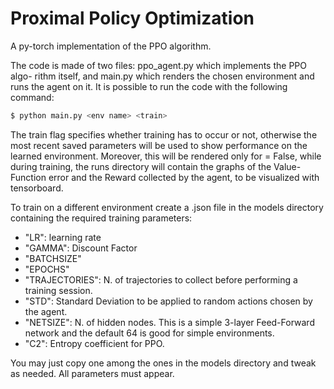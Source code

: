 # Proximal Policy Optimization
A py-torch implementation of the PPO algorithm.

The code is made of two files: ppo_agent.py which implements the PPO algo-
rithm itself, and main.py which renders the chosen environment and runs the
agent on it. It is possible to run the code with the following command:

```bash
$ python main.py <env name> <train>
```

The train flag specifies whether training has to occur or not, otherwise the
most recent saved parameters will be used to show performance on the learned
environment. Moreover, this will be rendered only for <train> = False, while
during training, the runs directory will contain the graphs of the Value-Function
error and the Reward collected by the agent, to be visualized with tensorboard.

To train on a different environment create a .json file in the models directory
containing the required training parameters:

- "LR": learning rate
- "GAMMA": Discount Factor
- "BATCHSIZE"
- "EPOCHS"
- "TRAJECTORIES": N. of trajectories to collect before performing a training session.
- "STD": Standard Deviation to be applied to random actions chosen by the agent.
- "NETSIZE": N. of hidden nodes. This is a simple 3-layer Feed-Forward network and the default 64 is good for simple environments.
- "C2": Entropy coefficient for PPO.

You may just copy one among the ones in the models directory and tweak as needed.
All parameters must appear.
